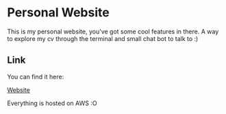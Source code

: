 # Personal Website
This is my personal website, you've got some cool features in there. A way to explore my cv through the terminal and small chat bot to talk to :)

## Link 
You can find it here:

[Website](https://tomasp.me) 

Everything is hosted on AWS :O
